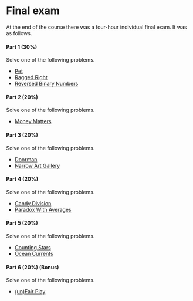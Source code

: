# Final exam

At the end of the course there was a four-hour individual final exam. It was as follows.
<h4>Part 1 (30%)</h4>
Solve one of the following problems.
<ul>
	<li><a href="https://open.kattis.com/problems/pet">Pet</a></li>
	<li><a href="https://open.kattis.com/problems/raggedright">Ragged Right</a></li>
	<li><a href="https://open.kattis.com/problems/reversebinary">Reversed Binary Numbers</a></li>
</ul>
<h4>Part 2 (20%)</h4>
Solve one of the following problems.
<ul>
	<li><a href="https://open.kattis.com/problems/moneymatters">Money Matters</a></li>
</ul>
<h4>Part 3 (20%)</h4>
Solve one of the following problems.
<ul>
	<li><a href="https://open.kattis.com/problems/doorman">Doorman</a></li>
	<li><a href="https://open.kattis.com/problems/narrowartgallery">Narrow Art Gallery</a></li>
</ul>
<h4>Part 4 (20%)</h4>
Solve one of the following problems.
<ul>
	<li><a href="https://open.kattis.com/problems/candydivision">Candy Division</a></li>
	<li><a href="https://open.kattis.com/problems/averageshard">Paradox With Averages</a></li>
</ul>
<h4>Part 5 (20%)</h4>
Solve one of the following problems.
<ul>
	<li><a href="https://open.kattis.com/problems/countingstars">Counting Stars</a></li>
	<li><a href="https://open.kattis.com/problems/oceancurrents">Ocean Currents</a></li>
</ul>
<h4>Part 6 (20%) (<b>Bonus</b>)</h4>
Solve one of the following problems.
<ul>
	<li><a href="https://open.kattis.com/problems/unfairplay">(un)Fair Play</a></li>
</ul>
